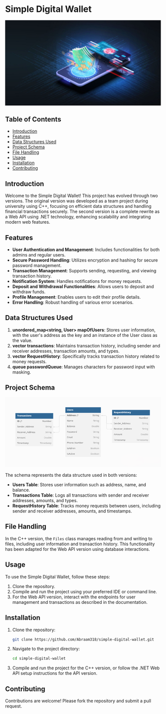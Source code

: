 # Simple Digital Wallet

![Simple Digital Wallet](bg.jpg)

## Table of Contents

- [Introduction](#introduction)
- [Features](#features)
- [Data Structures Used](#data-structures-used)
- [Project Schema](#project-schema)
- [File Handling](#file-handling)
- [Usage](#usage)
- [Installation](#installation)
- [Contributing](#contributing)

## Introduction

Welcome to the Simple Digital Wallet! This project has evolved through two versions. The original version was developed as a team project during university using C++, focusing on efficient data structures and handling financial transactions securely. The second version is a complete rewrite as a Web API using .NET technology, enhancing scalability and integrating modern web features.

## Features

- **User Authentication and Management**: Includes functionalities for both admins and regular users.
- **Secure Password Handling**: Utilizes encryption and hashing for secure password management.
- **Transaction Management**: Supports sending, requesting, and viewing transaction history.
- **Notification System**: Handles notifications for money requests.
- **Deposit and Withdrawal Functionalities**: Allows users to deposit and withdraw funds.
- **Profile Management**: Enables users to edit their profile details.
- **Error Handling**: Robust handling of various error scenarios.

## Data Structures Used

1. **unordered_map<string, User> mapOfUsers**: Stores user information, with the user's address as the key and an instance of the User class as the value.
2. **vector<Transaction> transactions**: Maintains transaction history, including sender and receiver addresses, transaction amounts, and types.
3. **vector<Transaction> RequestHistory**: Specifically tracks transaction history related to money requests.
4. **queue<char> passwordQueue**: Manages characters for password input with masking.

## Project Schema

![schema](schema.png)

The schema represents the data structure used in both versions:

- **Users Table**: Stores user information such as address, name, and balance.
- **Transactions Table**: Logs all transactions with sender and receiver addresses, amounts, and types.
- **RequestHistory Table**: Tracks money requests between users, including sender and receiver addresses, amounts, and timestamps.

## File Handling

In the C++ version, the `Files` class manages reading from and writing to files, including user information and transaction history. This functionality has been adapted for the Web API version using database interactions.

## Usage

To use the Simple Digital Wallet, follow these steps:

1. Clone the repository.
2. Compile and run the project using your preferred IDE or command line.
3. For the Web API version, interact with the endpoints for user management and transactions as described in the documentation.

## Installation

1. Clone the repository:
    ```bash
    git clone https://github.com/Abraam318/simple-digital-wallet.git
    ```
2. Navigate to the project directory:
    ```bash
    cd simple-digital-wallet
    ```
3. Compile and run the project for the C++ version, or follow the .NET Web API setup instructions for the API version.

## Contributing

Contributions are welcome! Please fork the repository and submit a pull request.
